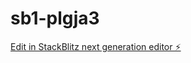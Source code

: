 # sb1-plgja3

[Edit in StackBlitz next generation editor ⚡️](https://stackblitz.com/~/github.com/atalsdev/sb1-plgja3)